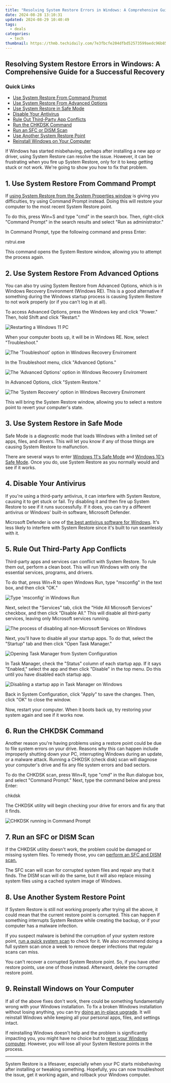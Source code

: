 ```yaml
---
title: "Resolving System Restore Errors in Windows: A Comprehensive Guide for a Successful Recovery"
date: 2024-08-28 13:10:31
updated: 2024-08-29 10:40:49
tags:
  - deals
categories:
  - tech
thumbnail: https://thmb.techidaily.com/7e3fbcfe204dfbd52573599aedc96b853d77272f3befed715bed50ff29c06e5a.jpg
---
```


## Resolving System Restore Errors in Windows: A Comprehensive Guide for a Successful Recovery

### Quick Links

* [Use System Restore From Command Prompt](https://extra-information.techidaily.com/breaking-into-the-livestream-scene-on-youtube-with-under-a-thousand-views-for-2024/)
* [Use System Restore From Advanced Options](https://fox-boxes.techidaily.com/updated-2024-approved-unusual-sideway-photos-in-instagram-storytelling/)
* [Use System Restore in Safe Mode](https://change-location.techidaily.com/how-to-use-snapchat-location-spoofer-to-protect-your-privacy-on-oppo-a38-drfone-by-drfone-virtual-android/)
* [Disable Your Antivirus](https://youtube-zero.techidaily.com/024-approved-transform-ideas-into-visuals-free-templates-for-video-makers/)
* [Rule Out Third-Party App Conflicts](https://eaxpv-info.techidaily.com/new-in-2024-getting-real-broadcast-your-life-on-youtube-using-obs/)
* [Run the CHKDSK Command](https://android-location-track.techidaily.com/in-2024-2-ways-to-monitor-poco-x5-activity-drfone-by-drfone-virtual-android/)
* [Run an SFC or DISM Scan](https://win-solutions.techidaily.com/expert-solutions-for-activating-thx-spatial-audio-feature-in-microsofts-latest-windows-versions/)
* [Use Another System Restore Point](https://youtube-zero.techidaily.com/ftp-to-feed-the-complete-guide-to-uploading-to-youtube/)
* [Reinstall Windows on Your Computer](https://extra-information.techidaily.com/freeing-up-your-screen-time-which-video-player-prevails-vlc-or-mpc/)

 If Windows has started misbehaving, perhaps after installing a new app or driver, using System Restore can resolve the issue. However, it can be frustrating when you fire up System Restore, only for it to keep getting stuck or not work. We're going to show you how to fix that problem.

##  1\. Use System Restore From Command Prompt

 If [using System Restore from the System Properties window](https://article-posts.techidaily.com/in-2024-proven-methods-to-infuse-engaging-dialogue-in-videos/) is giving you difficulties, try using Command Prompt instead. Doing this will restore your computer to the most recent System Restore point.

 To do this, press Win+S and type "cmd" in the search box. Then, right-click "Command Prompt" in the search results and select "Run as administrator."

 In Command Prompt, type the following command and press Enter:

rstrui.exe

 This command opens the System Restore window, allowing you to attempt the process again.

##  2\. Use System Restore From Advanced Options

 You can also try using System Restore from Advanced Options, which is in Windows Recovery Environment (Windows RE). This is a good alternative if something during the Windows startup process is causing System Restore to not work properly (or if you can't log in at all).

 To access Advanced Options, press the Windows key and click "Power." Then, hold Shift and click "Restart."

![Restarting a Windows 11 PC](https://static1.howtogeekimages.com/wordpress/wp-content/uploads/2023/11/restarting-windows-11-pc.jpg) 

 When your computer boots up, it will be in Windows RE. Now, select "Troubleshoot."

![The 'Troubleshoot' option in Windows Recovery Enviroment](https://static1.howtogeekimages.com/wordpress/wp-content/uploads/2023/11/troubleshoot-option-winrc-1.jpg) 

 In the Troubleshoot menu, click "Advanced Options."

![The 'Advanced Options' option in Windows Recovery Enviroment](https://static1.howtogeekimages.com/wordpress/wp-content/uploads/2023/11/advanced-options-troubleshoot-winrc-1.jpg) 

 In Advanced Options, click "System Restore."

![The 'System Recovery' option in Windows Recovery Enviroment](https://static1.howtogeekimages.com/wordpress/wp-content/uploads/2023/11/system-restore-advanced-options-winrc-1.jpg) 

 This will bring the System Restore window, allowing you to select a restore point to revert your computer's state.

##  3\. Use System Restore in Safe Mode

 Safe Mode is a diagnostic mode that loads Windows with a limited set of apps, files, and drivers. This will let you know if any of those things are causing System Restore to malfunction.

 There are several ways to enter [Windows 11's Safe Mode](https://buynow-marvelous.techidaily.com/unveiling-the-strong-battery-feature-in-moto-g-power-a-tech-review-insight/) and [Windows 10's Safe Mode](https://screen-recording.techidaily.com/updated-leveraging-obs-establishing-an-efficient-countdown-clock/). Once you do, use System Restore as you normally would and see if it works.

##  4\. Disable Your Antivirus

 If you're using a third-party antivirus, it can interfere with System Restore, causing it to get stuck or fail. Try disabling it and then fire up System Restore to see if it runs successfully. If it does, you can try a different antivirus or Windows' built-in software, Microsoft Defender.

 Microsoft Defender is one of [the best antivirus software for Windows](https://video-capture.techidaily.com/2024-approved-nvidia-game-capturer-simple-gaming-sessions/). It's less likely to interfere with System Restore since it's built to run seamlessly with it.

##  5\. Rule Out Third-Party App Conflicts

 Third-party apps and services can conflict with System Restore. To rule them out, perform a clean boot. This will run Windows with only the essential services, programs, and drivers.

 To do that, press Win+R to open Windows Run, type "msconfig" in the text box, and then click "OK."

![Type 'msconfig' in Windows Run](https://static1.howtogeekimages.com/wordpress/wp-content/uploads/2023/11/msconfig-windows-run.jpg) 

 Next, select the "Services" tab, click the "Hide All Microsoft Services" checkbox, and then click "Disable All." This will disable all third-party services, leaving only Microsoft services running.

![The process of disabling all non-Microsoft Services on Windows](https://static1.howtogeekimages.com/wordpress/wp-content/uploads/2023/11/disabling-all-non-microsoft-services-windows.jpg) 

 Next, you'll have to disable all your startup apps. To do that, select the "Startup" tab and then click "Open Task Manager."

![Opening Task Manager from System Configuration](https://static1.howtogeekimages.com/wordpress/wp-content/uploads/2023/11/opening-taskbar-system-configuration.jpg) 

 In Task Manager, check the "Status" column of each startup app. If it says "Enabled," select the app and then click "Disable" in the top menu. Do this until you have disabled each startup app.

![Disabling a startup app in Task Manager on Windows](https://static1.howtogeekimages.com/wordpress/wp-content/uploads/2023/11/disabling-startup-app-windows.jpg) 

 Back in System Configuration, click "Apply" to save the changes. Then, click "OK" to close the window.

 Now, restart your computer. When it boots back up, try restoring your system again and see if it works now.

##  6\. Run the CHKDSK Command

 Another reason you're having problems using a restore point could be due to file system errors on your drive. Reasons why this can happen include improperly shutting down your PC, interrupting Windows during an update, or a malware attack. Running a CHKDSK (check disk) scan will diagnose your computer's drive and fix any file system errors and bad sectors.

 To do the CHKDSK scan, press Win+R, type "cmd" in the Run dialogue box, and select "Command Prompt." Next, type the command below and press Enter:

chkdsk

 The CHKDSK utility will begin checking your drive for errors and fix any that it finds.

![CHKDSK running in Command Prompt](https://static1.howtogeekimages.com/wordpress/wp-content/uploads/2023/11/chkdsk-runnning-windows.jpg) 

##  7\. Run an SFC or DISM Scan

 If the CHKDSK utility doesn't work, the problem could be damaged or missing system files. To remedy those, you can [perform an SFC and DISM scan.](https://facebook-video-content.techidaily.com/2024-approved-tapping-into-the-power-of-visual-communication-on-facebook/) 

 The SFC scan will scan for corrupted system files and repair any that it finds. The DISM scan will do the same, but it will also replace missing system files using a cached system image of Windows.

##  8\. Use Another System Restore Point

 If System Restore is still not working properly after trying all the above, it could mean that the current restore point is corrupted. This can happen if something interrupts System Restore while creating the backup, or if your computer has a malware infection.

 If you suspect malware is behind the corruption of your system restore point, [run a quick system scan](https://fox-hovers.techidaily.com/new-2024-approved-discover-the-power-of-a-different-voice-easy-alteration-guide-for-free-fire-players-free/) to check for it. We also recommend doing a full system scan once a week to remove deeper infections that regular scans can miss.

 You can't recover a corrupted System Restore point. So, if you have other restore points, use one of those instead. Afterward, delete the corrupted restore point.

##  9\. Reinstall Windows on Your Computer

 If all of the above fixes don't work, there could be something fundamentally wrong with your Windows installation. To fix a broken Windows installation without losing anything, you can try [doing an in-place upgrade](https://extra-skills.techidaily.com/in-2024-lens-based-enlightenment-guide-to-editing-brilliance/). It will reinstall Windows while keeping all your personal apps, files, and settings intact.

 If reinstalling Windows doesn't help and the problem is significantly impacting you, you might have no choice but to [reset your Windows computer](https://extra-support.techidaily.com/2024-approved-mastering-video-editing-on-a-budget-with-free-fcp/). However, you will lose all your System Restore points in the process.

---

 System Restore is a lifesaver, especially when your PC starts misbehaving after installing or tweaking something. Hopefully, you can now troubleshoot the issue, get it working again, and rollback your Windows computer.

<ins class="adsbygoogle"
     style="display:block"
     data-ad-format="autorelaxed"
     data-ad-client="ca-pub-7571918770474297"
     data-ad-slot="1223367746"></ins>



<ins class="adsbygoogle"
     style="display:block"
     data-ad-client="ca-pub-7571918770474297"
     data-ad-slot="8358498916"
     data-ad-format="auto"
     data-full-width-responsive="true"></ins>
